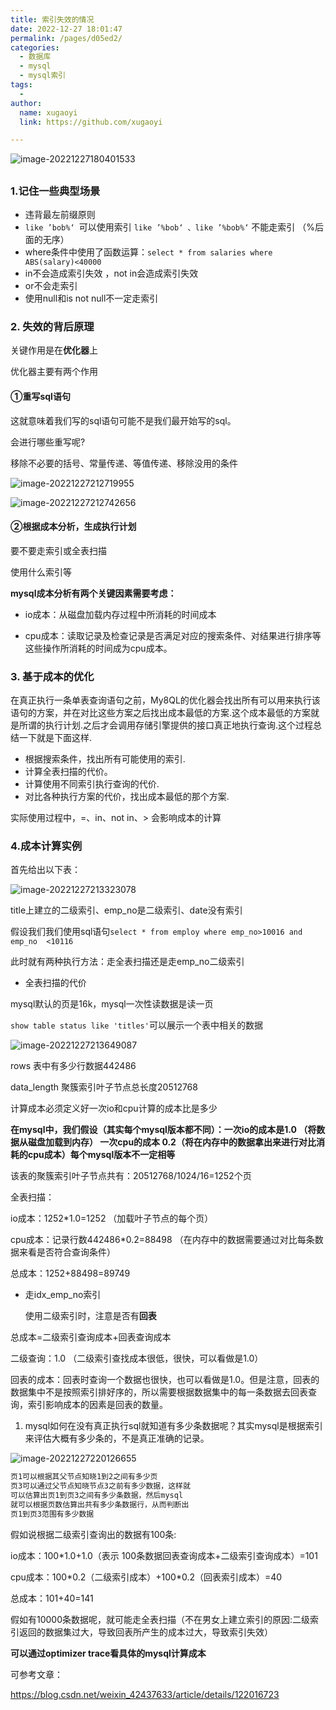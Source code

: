 ```yaml
---
title: 索引失效的情况
date: 2022-12-27 18:01:47
permalink: /pages/d05ed2/
categories:
  - 数据库
  - mysql
  - mysql索引
tags:
  - 
author: 
  name: xugaoyi
  link: https://github.com/xugaoyi

---
```


![image-20221227180401533](https://2290653824-github-io.oss-cn-hangzhou.aliyuncs.com/image-20221227180401533.png)

## 

### 1.记住一些典型场景

- 违背最左前缀原则
- `like ’bob%‘ `可以使用索引   `like ’%bob‘ 、like ’%bob%‘` 不能走索引  （%后面的无序）
- where条件中使用了函数运算：`select * from salaries where ABS(salary)<40000`
- in不会造成索引失效 ，not in会造成索引失效
- or不会走索引
- 使用null和is not null不一定走索引

### 2. 失效的背后原理

关键作用是在**优化器**上

优化器主要有两个作用

#### ①重写sql语句

这就意味着我们写的sql语句可能不是我们最开始写的sql。

会进行哪些重写呢?

移除不必要的括号、常量传递、等值传递、移除没用的条件





![image-20221227212719955](https://2290653824-github-io.oss-cn-hangzhou.aliyuncs.com/image-20221227212719955.png)

![image-20221227212742656](https://2290653824-github-io.oss-cn-hangzhou.aliyuncs.com/image-20221227212742656.png)



#### ②根据成本分析，生成执行计划

要不要走索引或全表扫描

使用什么索引等

**mysql成本分析有两个关键因素需要考虑：**

- io成本：从磁盘加载内存过程中所消耗的时间成本

- cpu成本：读取记录及检查记录是否满足对应的搜索条件、对结果进行排序等这些操作所消耗的时间成为cpu成本。



### 3. 基于成本的优化

在真正执行一条单表查询语句之前，My8QL的优化器会找出所有可以用来执行该语句的方案，并在对比这些方案之后找出成本最低的方案.这个成本最低的方案就是所谓的执行计划.之后才会调用存储引擎提供的接口真正地执行查询.这个过程总结一下就是下面这样.

- 根据搜索条件，找出所有可能使用的索引.
- 计算全表扫描的代价。
- 计算使用不同索引执行查询的代价.
- 对比各种执行方案的代价，找出成本最低的那个方案.



实际使用过程中，=、in、not in、> 会影响成本的计算

### 4.成本计算实例

首先给出以下表：

![image-20221227213323078](https://2290653824-github-io.oss-cn-hangzhou.aliyuncs.com/image-20221227213323078.png)

title上建立的二级索引、emp_no是二级索引、date没有索引

假设我们我们使用sql语句`select * from employ where emp_no>10016 and emp_no  <10116`

此时就有两种执行方法：走全表扫描还是走emp_no二级索引



- 全表扫描的代价

mysql默认的页是16k，mysql一次性读数据是读一页

`show table status like 'titles'`可以展示一个表中相关的数据

![image-20221227213649087](https://2290653824-github-io.oss-cn-hangzhou.aliyuncs.com/image-20221227213649087.png)

rows 表中有多少行数据442486

data_length 聚簇索引叶子节点总长度20512768

计算成本必须定义好一次io和cpu计算的成本比是多少

**在mysql中，我们假设（其实每个mysql版本都不同）：一次io的成本是1.0 （将数据从磁盘加载到内存）  一次cpu的成本 0.2（将在内存中的数据拿出来进行对比消耗的cpu成本）每个mysql版本不一定相等**

该表的聚簇索引叶子节点共有：20512768/1024/16=1252个页

全表扫描：

io成本：1252*1.0=1252 （加载叶子节点的每个页）

cpu成本：记录行数442486*0.2=88498  （在内存中的数据需要通过对比每条数据来看是否符合查询条件）

总成本：1252+88498=89749





- 走idx_emp_no索引

  使用二级索引时，注意是否有**回表**

总成本=二级索引查询成本+回表查询成本



二级查询：1.0 （二级索引查找成本很低，很快，可以看做是1.0）

回表的成本：回表时查询一个数据也很快，也可以看做是1.0。但是注意，回表的数据集中不是按照索引排好序的，所以需要根据数据集中的每一条数据去回表查询，索引影响成本的因素是回表的数量。

1. mysql如何在没有真正执行sql就知道有多少条数据呢？其实mysql是根据索引来评估大概有多少条的，不是真正准确的记录。

![image-20221227220126655](https://2290653824-github-io.oss-cn-hangzhou.aliyuncs.com/image-20221227220126655.png)

```sql
页1可以根据其父节点知晓1到2之间有多少页
页3可以通过父节点知晓节点3之前有多少数据，这样就
可以估算出页1到页3之间有多少条数据，然后mysql
就可以根据页数估算出共有多少条数据行，从而判断出
页1到页3范围有多少数据
```

假如说根据二级索引查询出的数据有100条:

io成本：100\*1.0+1.0（表示 100条数据回表查询成本+二级索引查询成本）=101

cpu成本：100\*0.2（二级索引成本）+100\*0.2（回表索引成本）=40

总成本：101+40=141



假如有10000条数据呢，就可能走全表扫描（不在男女上建立索引的原因:二级索引返回的数据集过大，导致回表所产生的成本过大，导致索引失效）



**可以通过optimizer trace看具体的mysql计算成本**

可参考文章：

https://blog.csdn.net/weixin_42437633/article/details/122016723

